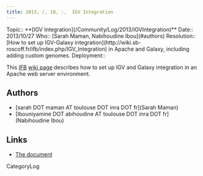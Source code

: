 ```yaml
---
title: 2013, /, 10, :,  IGV Integration
---
```





<div class='logbox'>
 Topic:: **[IGV Integration](/Community/Log/2013/IGVIntegration)**
 Date:: 2013/10/27
 Who:: [Sarah Maman, Nabihoudine Ibou](#authors)
 Resolution:: [How to set up IGV-Galaxy integration](http://wiki.sb-roscoff.fr/ifb/index.php/IGV_Integration) in Apache and Galaxy, including adding custom genomes.
 Deployment:: 
</div>

This [IFB](http://www.renabi.fr/) [wiki page](http://wiki.sb-roscoff.fr/ifb/index.php/IGV_Integration) describes how to set up IGV and Galaxy integration in an Apache web server environment.

## Authors

* [sarah DOT maman AT toulouse DOT inra DOT fr](Sarah Maman)
* [Ibouniyamine DOT abihoudine AT toulouse DOT inra DOT fr](Nabihoudine Ibou)

## Links

* [The document](http://wiki.sb-roscoff.fr/ifb/index.php/IGV_Integration)

CategoryLog
